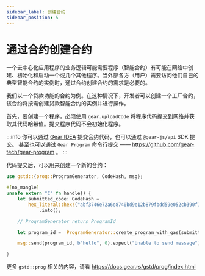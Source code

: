 ```yaml
---
sidebar_label: 创建合约
sidebar_position: 5
---
```


# 通过合约创建合约

一个去中心化应用程序的业务逻辑可能需要程序（智能合约）有可能在网络中创建、初始化和启动一个或几个其他程序。当外部各方（用户）需要访问他们自己的典型智能合约的实例时，通过合约创建合约的需求是必要的。

我们以一个贷款功能的合约为例。在这种情况下，开发者可以创建一个工厂合约，该合约将按需创建贷款智能合约的实例并进行操作。

首先，要创建一个程序，必须使用 `gear.uploadCode` 将程序代码提交到网络并获取其代码哈希值。提交程序代码不会初始化程序。

:::info
你可以通过 [Gear IDEA](https://idea.gear-tech.io/) 提交合约代码，也可以通过 `@gear-js/api` SDK 提交。
甚至也可以通过 `Gear Program` 命令行提交 —— https://github.com/gear-tech/gear-program 。
:::

代码提交后，可以用来创建一个新的合约：

```rust
use gstd::{prog::ProgramGenerator, CodeHash, msg};

#[no_mangle]
unsafe extern "C" fn handle() {
    let submitted_code: CodeHash =
        hex_literal::hex!("abf3746e72a6e8740bd9e12b879fbdd59e052cb390f116454e9116c22021ae4a")
            .into();

    // ProgramGenerator returs ProgramId

    let program_id =  ProgramGenerator::create_program_with_gas(submitted_code, b"payload", 10_000_000_000, 0).unwrap();

    msg::send(program_id, b"hello", 0).expect("Unable to send message");

}
```

更多 `gstd::prog` 相关的内容，请看 https://docs.gear.rs/gstd/prog/index.html
